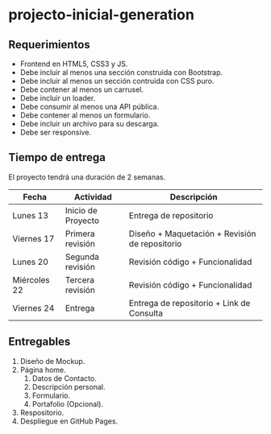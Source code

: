 # projecto-inicial-generation

## Requerimientos

- Frontend en HTML5, CSS3 y JS.
- Debe incluir al menos una sección construida con Bootstrap.
- Debe incluir al menos un sección contruida con CSS puro.
- Debe contener al menos un carrusel.
- Debe incluir un loader.
- Debe consumir al menos una API pública.
- Debe contener al menos un formulario.
- Debe incluir un archivo para su descarga.
- Debe ser responsive.

## Tiempo de entrega

El proyecto tendrá una duración de 2 semanas.

|Fecha |Actividad| Descripción
--- | --- | ---
|Lunes 13 |Inicio de Proyecto |Entrega de repositorio|
|Viernes 17 |Primera revisión |Diseño + Maquetación + Revisión de repositorio|
|Lunes 20 |Segunda revisión |Revisión código + Funcionalidad|
|Miércoles 22 |Tercera revisión |Revisión código + Funcionalidad|
|Viernes 24 |Entrega |Entrega de repositorio + Link de Consulta|

## Entregables

1. Diseño de Mockup.
2. Página home.
    1. Datos de Contacto.
    2. Descripción personal.
    3. Formulario.
    4. Portafolio (Opcional).
3. Respositorio.
4. Despliegue en GitHub Pages.
